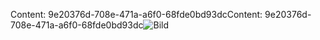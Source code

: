 <span data-ttu-id="cd95e-101">Content: 9e20376d-708e-471a-a6f0-68fde0bd93dc</span><span class="sxs-lookup"><span data-stu-id="cd95e-101">Content: 9e20376d-708e-471a-a6f0-68fde0bd93dc</span></span>![Bild](8906c148-5228-436b-a8a9-46702c5be03c.png)
